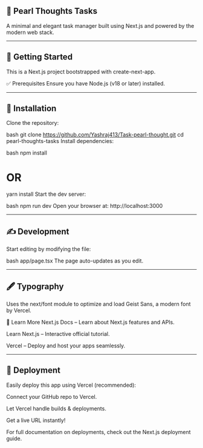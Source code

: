 ## 🌟 Pearl Thoughts Tasks
A minimal and elegant task manager built using Next.js and powered by the modern web stack.

---

## 🚀 Getting Started
This is a Next.js project bootstrapped with create-next-app.

✅ Prerequisites
Ensure you have Node.js (v18 or later) installed.

---

## 🔧 Installation
Clone the repository:

bash
git clone https://github.com/Yashraj413/Task-pearl-thought.git
cd pearl-thoughts-tasks
Install dependencies:

bash
npm install
# OR
yarn install
Start the dev server:

bash
npm run dev
Open your browser at: http://localhost:3000

---

## ✍️ Development
Start editing by modifying the file:

bash
app/page.tsx
The page auto-updates as you edit.

---

## 🖋️ Typography
Uses the next/font module to optimize and load Geist Sans, a modern font by Vercel.

🧠 Learn More
Next.js Docs – Learn about Next.js features and APIs.

Learn Next.js – Interactive official tutorial.

Vercel – Deploy and host your apps seamlessly.

---

## 🚀 Deployment
Easily deploy this app using Vercel (recommended):

Connect your GitHub repo to Vercel.

Let Vercel handle builds & deployments.

Get a live URL instantly!

For full documentation on deployments, check out the Next.js deployment guide.
